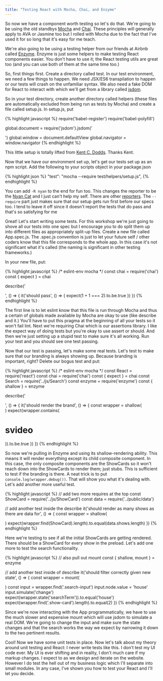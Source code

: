 ```yaml
---
title: "Testing React with Mocha, Chai, and Enzyme"
---
```


So now we have a component worth testing so let's do that. We're going to be using the old standbys [Mocha][mocha] and [Chai][chai]. These principles will generally apply to AVA or Jasmine too but I rolled with Mocha due to the fact that I've used it for so long that it's easy for me teach.

We're also going to be using a testing helper from our friends at Airbnb called [Enzyme][enzyme]. Enzyme is just some helpers to make testing React components easier. You don't have to use it; the React testing utils are great too (and you can use both of them at the same time too.)

So, first things first. Create a directory called test. In our test environment, we need a few things to happen. We need JSX/ES6 transpilation to happen or our tests will crash on the unfamiliar syntax. We also need a fake DOM for React to interact with which we'll get from a library called [jsdom][jsdom].

So in your test directory, create another directory called helpers (these files are automatically excluded from being run as tests by Mocha) and create a file called setup.js. In setup.js, put

{% highlight javascript %}
require('babel-register')
require('babel-polyfill')

global.document = require('jsdom').jsdom('<body><div id="app"></div></body>')
global.window = document.defaultView
global.navigator = window.navigator
{% endhighlight %}

This little setup is totally lifted from [Kent C. Dodds][kcd]. Thanks Kent.

Now that we have our environment set up, let's get our tests set up as an npm script. Add the following to your scripts object in your package.json

{% highlight json %}
"test": "mocha --require test/helpers/setup.js",
{% endhighlight %}

You can add <code>-R nyan</code> to the end for fun too. This changes the reporter to be the [Nyan Cat][nyan] and I just can't help my self. There are other [reporters][reporters]. The <code>--require</code> part just makes sure that our setup gets run first before our specs too. I tend to leave it off since it doesn't report the tests that do pass and that's so satisfying for me

Great! Let's start writing some tests. For this workshop we're just going to shove all our tests into one spec but I encourage you to do split them up into different files as appropriately split-up files. Create a new file called App.spec.js. The .spec.js convention is just to let your future self / other coders know that this file corresponds to the whole app. In this case it's not significant what it's called (the naming is significant in other testing frameworks.)

In your new file, put:

{% highlight javascript %}
/* eslint-env mocha */
const chai = require('chai')
const { expect } = chai

describe('<Search />', () => {
  it('should pass', () => {
    expect(1 + 1 === 2).to.be.true
  })
})
{% endhighlight %}

The first line is to let eslint know that this file is run through Mocha and thus a certain of globals made available by Mocha are okay to use (like describe and it.) You'll have to put this pragma at the beginning of all your tests so it won't fail lint. Next we're requiring Chai which is our assertions library. I like the expect way of doing tests but you're okay to use assert or should. And then we're just setting up a stupid test to make sure it's all working. Run your test and you should see one test passing.

Now that our test is passing, let's make some real tests. Let's test to make sure that our branding is always showing up. Because branding is important, right? Delete our bogus test and put:

{% highlight javascript %}
/* eslint-env mocha */
const React = require('react')
const chai = require('chai')
const { expect } = chai
const Search = require('../js/Search')
const enzyme = require('enzyme')
const { shallow } = enzyme

describe('<Search />', () => {
  it('should render the brand', () => {
    const wrapper = shallow(<Search />)
    expect(wrapper.contains(<h1 className='brand'>svideo</h1>)).to.be.true
  })
})
{% endhighlight %}

So now we're pulling in Enzyme and using its shallow-rendering ability. This means it will render everything except its child composite component. In this case, the only composite components are the ShowCards so it won't reach down into the ShowCards to render them; just stubs. This is sufficient to test if the branding is there. A neat trick is to put <code>console.log(wrapper.debug())</code>. That will show you what it's dealing with. Let's add another more useful test.

{% highlight javascript %}
// add two more requires at the top
const ShowCard = require('../js/ShowCard')
const data = require('../public/data')

// add another test inside the describe
  it('should render as many shows as there are data for', () => {
    const wrapper = shallow(<Search />)
    expect(wrapper.find(ShowCard).length).to.equal(data.shows.length)
  })
{% endhighlight %}

Here we're testing to see if all the initial ShowCards are getting rendered. There should be a ShowCard for every show in the preload. Let's add one more to test the search functionality.

{% highlight javascript %}
// also pull out mount
const { shallow, mount } = enzyme

// add another test inside of describe
it('should filter correctly given new state', () => {
  const wrapper = mount(<Search />)
  const input = wrapper.find('.search-input')
  input.node.value = 'house'
  input.simulate('change')
  expect(wrapper.state('searchTerm')).to.equal('house')
  expect(wrapper.find('.show-card').length).to.equal(2)
})
{% endhighlight %}

Since we're now interacting with the App programmatically, we have to use the much slower and expensive mount which will use jsdom to simulate a real DOM. We're going to change the input and make sure the state changes and that the search works the way we expect by narrowing it down to the two pertinent results.

Cool! Now we have some unit tests in place. Now let's talk about my theory around unit testing and React: I never write tests like this. I don't test my UI code ever. My UI is ever shifting and in reality, I don't much care if my markup changes. I expect to as we design and iterate on the website. However I do test the hell out of my business logic which I'll separate into small modules. In any case, I've shown you how to test your React and I'll let you decide.

[jsdom]: https://github.com/tmpvar/jsdom
[enzyme]: http://airbnb.io/enzyme/index.html
[chai]: http://chaijs.com/
[mocha]: https://mochajs.org/
[kcd]: https://github.com/kentcdodds/react-ava-workshop/blob/master/other/setup-ava-tests.js
[nyan]: http://www.nyan.cat/
[reporters]: https://mochajs.org/#reporters